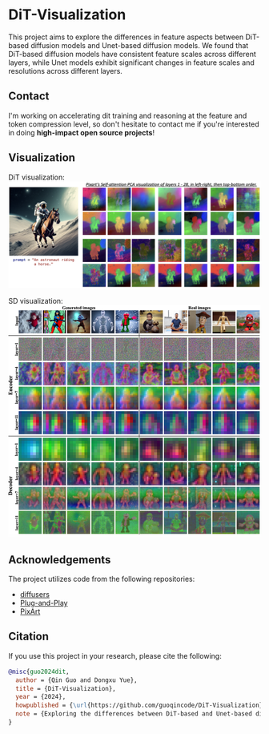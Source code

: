 # DiT-Visualization

This project aims to explore the differences in feature aspects between DiT-based diffusion models and Unet-based diffusion models. We found that DiT-based diffusion models have consistent feature scales across different layers, while Unet models exhibit significant changes in feature scales and resolutions across different layers.

## Contact
I'm working on accelerating dit training and reasoning at the feature and token compression level, so don't hesitate to contact me if you're interested in doing **high-impact open source projects**!



## Visualization
DiT visualization:
![DiT Visualization](assets/dit.png)

SD visualization:
![SD Visualization](assets/sd.png)

## Acknowledgements
The project utilizes code from the following repositories:
- [diffusers](https://github.com/huggingface/diffusers)
- [Plug-and-Play](https://github.com/MichalGeyer/plug-and-play)
- [PixArt](https://github.com/PixArt-alpha/PixArt-alpha?tab=readme-ov-file)

## Citation

If you use this project in your research, please cite the following:

```bibtex
@misc{guo2024dit,
  author = {Qin Guo and Dongxu Yue},
  title = {DiT-Visualization},
  year = {2024},
  howpublished = {\url{https://github.com/guoqincode/DiT-Visualization}},
  note = {Exploring the differences between DiT-based and Unet-based diffusion models in feature aspects using code from diffusers, Plug-and-Play, and PixArt}
}
